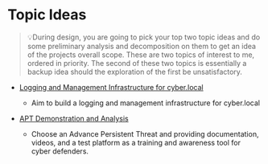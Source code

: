 # Topic Ideas

>  :bulb:During design, you are going to pick your top two topic ideas and do some preliminary analysis and decomposition on them to get an idea of the projects overall scope. These are two topics of interest to me, ordered in priority. The second of these two topics is essentially a backup idea should the exploration of the first be unsatisfactory.

* [Logging and Management Infrastructure for cyber.local](topics/Logging_and_Management_Infrastructure_for_cyvber.local.md)

  * Aim to build a logging and management infrastructure for cyber.local

* [APT Demonstration and Analysis](topics/APT_Demonstration_and_Analysis.md)

  * Choose an Advance Persistent Threat and providing documentation, videos, and a test platform as a training and awareness tool for cyber defenders.

  